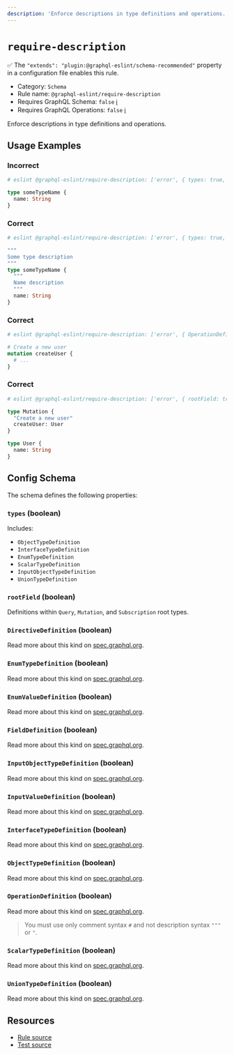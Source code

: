 ```yaml
---
description: 'Enforce descriptions in type definitions and operations.'
---
```


# `require-description`

✅ The `"extends": "plugin:@graphql-eslint/schema-recommended"` property in a configuration file
enables this rule.

- Category: `Schema`
- Rule name: `@graphql-eslint/require-description`
- Requires GraphQL Schema: `false`
  [ℹ️](/docs/getting-started#extended-linting-rules-with-graphql-schema)
- Requires GraphQL Operations: `false`
  [ℹ️](/docs/getting-started#extended-linting-rules-with-siblings-operations)

Enforce descriptions in type definitions and operations.

## Usage Examples

### Incorrect

```graphql
# eslint @graphql-eslint/require-description: ['error', { types: true, FieldDefinition: true }]

type someTypeName {
  name: String
}
```

### Correct

```graphql
# eslint @graphql-eslint/require-description: ['error', { types: true, FieldDefinition: true }]

"""
Some type description
"""
type someTypeName {
  """
  Name description
  """
  name: String
}
```

### Correct

```graphql
# eslint @graphql-eslint/require-description: ['error', { OperationDefinition: true }]

# Create a new user
mutation createUser {
  # ...
}
```

### Correct

```graphql
# eslint @graphql-eslint/require-description: ['error', { rootField: true }]

type Mutation {
  "Create a new user"
  createUser: User
}

type User {
  name: String
}
```

## Config Schema

The schema defines the following properties:

### `types` (boolean)

Includes:

- `ObjectTypeDefinition`
- `InterfaceTypeDefinition`
- `EnumTypeDefinition`
- `ScalarTypeDefinition`
- `InputObjectTypeDefinition`
- `UnionTypeDefinition`

### `rootField` (boolean)

Definitions within `Query`, `Mutation`, and `Subscription` root types.

### `DirectiveDefinition` (boolean)

Read more about this kind on
[spec.graphql.org](https://spec.graphql.org/October2021/#DirectiveDefinition).

### `EnumTypeDefinition` (boolean)

Read more about this kind on
[spec.graphql.org](https://spec.graphql.org/October2021/#EnumTypeDefinition).

### `EnumValueDefinition` (boolean)

Read more about this kind on
[spec.graphql.org](https://spec.graphql.org/October2021/#EnumValueDefinition).

### `FieldDefinition` (boolean)

Read more about this kind on
[spec.graphql.org](https://spec.graphql.org/October2021/#FieldDefinition).

### `InputObjectTypeDefinition` (boolean)

Read more about this kind on
[spec.graphql.org](https://spec.graphql.org/October2021/#InputObjectTypeDefinition).

### `InputValueDefinition` (boolean)

Read more about this kind on
[spec.graphql.org](https://spec.graphql.org/October2021/#InputValueDefinition).

### `InterfaceTypeDefinition` (boolean)

Read more about this kind on
[spec.graphql.org](https://spec.graphql.org/October2021/#InterfaceTypeDefinition).

### `ObjectTypeDefinition` (boolean)

Read more about this kind on
[spec.graphql.org](https://spec.graphql.org/October2021/#ObjectTypeDefinition).

### `OperationDefinition` (boolean)

Read more about this kind on
[spec.graphql.org](https://spec.graphql.org/October2021/#OperationDefinition).

> You must use only comment syntax `#` and not description syntax `"""` or `"`.

### `ScalarTypeDefinition` (boolean)

Read more about this kind on
[spec.graphql.org](https://spec.graphql.org/October2021/#ScalarTypeDefinition).

### `UnionTypeDefinition` (boolean)

Read more about this kind on
[spec.graphql.org](https://spec.graphql.org/October2021/#UnionTypeDefinition).

## Resources

- [Rule source](https://github.com/B2o5T/graphql-eslint/tree/master/packages/plugin/src/rules/require-description.ts)
- [Test source](https://github.com/B2o5T/graphql-eslint/tree/master/packages/plugin/__tests__/require-description.spec.ts)
